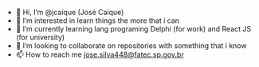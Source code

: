 - 👋 Hi, I’m @jcaique (José Caíque)
- 👀 I’m interested in learn things the more that i can
- 🌱 I’m currently learning lang programing Delphi (for work) and React JS (for university)
- 💞️ I’m looking to collaborate on repositories with something that i know
- 📫 How to reach me jose.silva448@fatec.sp.gov.br

<!---
jcaique/jcaique is a ✨ special ✨ repository because its `README.md` (this file) appears on your GitHub profile.
You can click the Preview link to take a look at your changes.
--->
